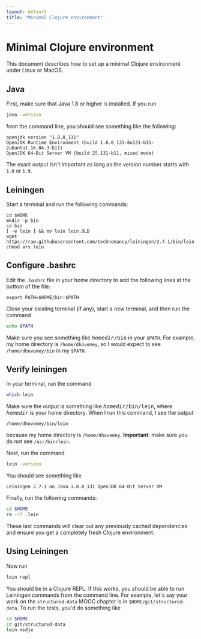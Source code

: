 ```yaml
---
layout: default
title: "Minimal Clojure environment"
---
```


# Minimal Clojure environment

This document describes how to set up a minimal Clojure environment under Linux or MacOS.

## Java

First, make sure that Java 1.8 or higher is installed.  If you run

```bash
java -version
```

from the command line, you should see something like the following:

```
openjdk version "1.8.0_131"
OpenJDK Runtime Environment (build 1.8.0_131-8u131-b11-2ubuntu1.16.04.3-b11)
OpenJDK 64-Bit Server VM (build 25.131-b11, mixed mode)
```

The exact output isn't important as long as the version number starts with `1.8` or `1.9`.

## Leiningen

Start a terminal and run the following commands:

```
cd $HOME
mkdir -p bin
cd bin
[ -e lein ] && mv lein lein.OLD
wget https://raw.githubusercontent.com/technomancy/leiningen/2.7.1/bin/lein
chmod a+x lein
```

## Configure .bashrc

Edit the `.bashrc` file in your home directory to add the following lines at the bottom of the file:

```
export PATH=$HOME/bin:$PATH
```

Close your existing terminal (if any), start a new terminal, and then run the command

```bash
echo $PATH
```

Make sure you see something like <tt><i>homedir</i>/bin</tt> in your `$PATH`.  For example, my home directory is `/home/dhovemey`, so I would expect to see `/home/dhovemey/bin` in my `$PATH`.

## Verify leiningen

In your terminal, run the command

```bash
which lein
```

Make sure the output is something like <tt><i>homedir</i>/bin/lein</tt>, where <tt><i>homedir</i></tt> is your home directory.  When I run this command, I see the output

```
/home/dhovemey/bin/lein
```

because my home directory is `/home/dhovemey`.  **Important**: make sure you do *not* see `/usr/bin/lein`.

Next, run the command

```bash
lein -version
```

You should see something like

```
Leiningen 2.7.1 on Java 1.8.0_131 OpenJDK 64-Bit Server VM
```

Finally, run the following commands:

```bash
cd $HOME
rm -rf .lein
```

These last commands will clear out any previously cached dependencies and ensure you get a completely fresh Clojure environment.

## Using Leiningen

Now run

```bash
lein repl
```

You should be in a Clojure REPL.  If this works, you should be able to run Leiningen commands from the command line.  For example, let's say your work on the `structured-data` MOOC chapter is in `$HOME/git/structured-data`.  To run the tests, you'd do something like

```bash
cd $HOME
cd git/structured-data
lein midje
```
